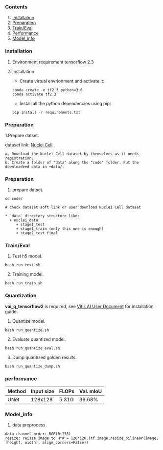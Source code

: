 ### Contents
1. [Installation](#installation)
2. [Preparation](#preparation)
3. [Train/Eval](#traineval)
4. [Performance](#performance)
5. [Model_info](#model_info)

### Installation
1. Environment requirement 
   tensorflow 2.3
   
2. Installation
   - Create virtual envrionment and activate it:
   ```shell
   conda create -n tf2.3 python=3.6
   conda activate tf2.3
   ```
   - Install all the python dependencies using pip:
   ```shell
   pip install -r requirements.txt
   ```


### Preparation

1.Prepare datset.
  
   dataset link: [Nuclei Cell](https://www.kaggle.com/advaitsave/tensorflow-2-nuclei-segmentation-unet) 
  
  ```
  a. Download the Nuclei Cell dataset by themselves as it needs registration.
  b. Create a folder of "data" along the "code" folder. Put the downloadeed data in +data/.

  ```

### Preparation

1. prepare datset.

  ```shell
  cd code/

  # check dataset soft link or user download Nuclei Cell dataset

  * `data` directory structure like:
    + nuclei_data 
       + stage1_test
       + stage1_train (only this one is enough)
       + stage2_test_final
  ```

### Train/Eval
1. Test h5 model.
  ```shell
  bash run_test.sh
  ```

2. Training model.
  ```shell
  bash run_train.sh
  ```
### Quantization
**vai_q_tensorflow2** is required, see 
[Vitis AI User Document](https://www.xilinx.com/products/design-tools/vitis/vitis-ai.html#documentation) for installation guide.

1. Quantize model.
  ```shell
  bash run_quantize.sh
  ```

2. Evaluate quantized model.
  ```shell
  bash run_quantize_eval.sh
  ```

3. Dump quantized golden results.
  ```shell
  bash run_quantize_dump.sh
  ```

### performance

| Method | Input size | FLOPs |Val. mIoU | 
|--------|------------|-----------|----------|
| UNet | 128x128 | 5.31G | 39.68% |

### Model_info

1.  data preprocess
  ```
  data channel order: RGB(0~255)                  
  resize: reisze image to H*W = 128*128.(tf.image.resize_bilinear(image, [height, width], align_corners=False))
  ```
